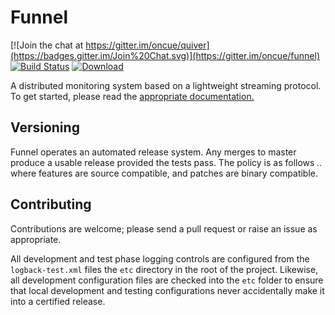 # Funnel

[![Join the chat at https://gitter.im/oncue/quiver](https://badges.gitter.im/Join%20Chat.svg)](https://gitter.im/oncue/funnel)
[![Build Status](https://travis-ci.org/oncue/funnel.svg)](https://travis-ci.org/oncue/funnel)
[ ![Download](https://api.bintray.com/packages/oncue/releases/funnel/images/download.svg) ](https://bintray.com/oncue/releases/funnel/_latestVersion)

A distributed monitoring system based on a lightweight streaming protocol. To get started, please read the [appropriate documentation.](http://oncue.github.io/funnel/)

## Versioning

Funnel operates an automated release system. Any merges to master produce a usable release provided the tests pass. The policy is as follows *<breaking>.<feature>.<patch>* where features are source compatible, and patches are binary compatible.

## Contributing

Contributions are welcome; please send a pull request or raise an issue as appropriate.

All development and test phase logging controls are configured from the `logback-test.xml` files the `etc` directory in the root of the project. Likewise, all development configuration files are checked into the `etc` folder to ensure that local development and testing configurations never accidentally make it into a certified release.

